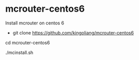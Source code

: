 # mcrouter-centos6
Install mcrouter on centos 6

  - git clone https://github.com/kingoliang/mcrouter-centos6

  cd mcrouter-centos6

  ./mcinstall.sh
